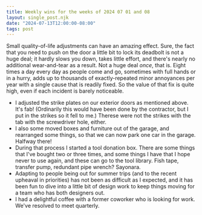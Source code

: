 ```yaml
---
title: Weekly wins for the weeks of 2024 07 01 and 08
layout: single_post.njk
date: "2024-07-13T12:00:00-08:00"
tags: post
---
```

Small quality-of-life adjustments can have an amazing effect. Sure, the fact that you need to push on the door a little bit to lock its deadbolt is not a huge deal; it hardly slows you down, takes little effort, and there's nearly no additional wear-and-tear as a result. Not a huge deal _once_, that is. Eight times a day every day as people come and go, sometimes with full hands or in a hurry, adds up to thousands of exactly-repeated minor annoyances per year with a single cause that is readily fixed. So the value of that fix is quite high, even if each incident is barely noticeable.
- I adjusted the strike plates on our exterior doors as mentioned above. It's fab! (Ordinarily this would have been done by the contractor, but I put in the strikes so it fell to me.) Therese were not the strikes with the tab with the screwdriver hole, either.
- I also some moved boxes and furniture out of the garage, and rearranged some things, so that we can now park one car in the garage. Halfway there!
- During that process I started a tool donation box. There are some things that I've bought two or three times, and some things I have that I hope never to use again, and these can go to the tool library. Fish tape, transfer pump, redundant pipe wrench? Sayonara.
- Adapting to people being out for summer trips (and to the recent upheaval in priorities) has not been as difficult as I expected, and it has been fun to dive into a little bit of design work to keep things moving for a team who has both designers out.
- I had a delightful coffee with a former coworker who is looking for work. We've resolved to meet quarterly.
